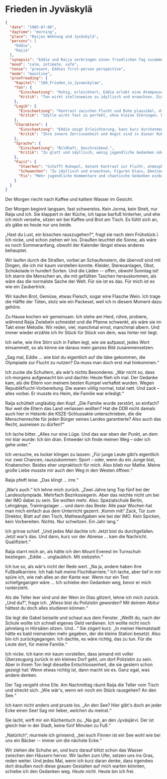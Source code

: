 # Frieden in Jyväskylä

```json
{
  "date": "1985-07-06",
  "daytime": "morning",
  "place": "Raijas Wohnung und Jyväskylä",
  "persons": [
    "Eddie",
    "Raija"
  ],
  "synopsis": "Eddie und Raija verbringen einen friedlichen Tag zusammen, gehen einkaufen, kochen, reden offen über Vergangenes und spazieren zum See.",
  "mood": "calm, intimate, safe",
  "tense": "present, Eddies first-person perspective",
  "mode": "mainline",
  "proofreading": {
    "Kapitel": "160_Frieden_in_Jyvaeskylae",
    "Ton": {
      "Einschaetzung": "Ruhig, erleichtert, Eddie erlebt eine Atempause und schildert friedliche Eindrücke.",
      "Kritik": "Ton wirkt stellenweise zu idyllisch und erwachsen. Die jugendliche Direktheit tritt zurück."
    },
    "Logik": {
      "Einschaetzung": "Kontrast zwischen Flucht und Ruhe plausibel, dramaturgisch sinnvoll.",
      "Kritik": "Idylle wirkt fast zu perfekt, ohne kleine Störungen. Realismus könnte durch kleine Spannungen gestützt werden."
    },
    "Charaktere": {
      "Einschaetzung": "Eddie zeigt Erleichterung, kann kurz durchatmen.",
      "Kritik": "Ihre innere Zerrissenheit und Angst sind in dieser Ruhephase kaum spürbar. Nebenfiguren bleiben Staffage."
    },
    "Sprache": {
      "Einschaetzung": "Bildhaft, beschreibend.",
      "Kritik": "Zu glatt und idyllisch, wenig jugendliche Gedanken oder humorvolle Einwürfe. Manche Sätze klingen wie aus einem Reiseprospekt."
    },
    "Fazit": {
      "Staerken": "Schafft Ruhepol, betont Kontrast zur Flucht, atmosphärisch dicht.",
      "Schwaechen": "Zu idyllisch und erwachsen, Figuren blass, Emotionen schwach.",
      "Fix": "Mehr jugendliche Kommentare und chaotische Gedanken einbauen, kleine Störungen zeigen (Angstschatten, Unsicherheit), Sprache weniger prosaisch."
    }
  }
}
```

Der Morgen riecht nach Kaffee und kaltem Wasser im Gesicht.

Der Morgen beginnt langsam, fast schwerelos. Kein Jorma, kein Streit, nur Raija
und ich. Sie klappert in der Küche, ich tapse barfuß hinterher, und ehe ich mich
versehe, sitzen wir bei Kaffee und Brot am Tisch. Es fühlt sich an, als gäbe es
heute nur uns beide.

„Hast du Lust, ein bisschen rauszugehen?“, fragt sie nach dem Frühstück.\ Ich
nicke, und schon ziehen wir los. Draußen leuchtet die Sonne, als wäre es noch
Sommeranfang, obwohl der Kalender längst etwas anderes behauptet.

Wir laufen durch die Straßen, vorbei an Schaufenstern, die übervoll sind mit
Dingen, die ich mir kaum vorstellen konnte. Kleider, Stereoanlagen, Obst,
Schokolade in hundert Sorten. Und die Läden -- offen, obwohl Sonntag ist! Ich
starre die Menschen an, die mit gefüllten Taschen herauskommen, als wäre das die
normalste Sache der Welt. Für sie ist es das. Für mich ist es wie ein
Zaubertrick.

Wir kaufen Brot, Gemüse, etwas Fleisch, sogar eine Flasche Wein. Ich trage die
Hälfte der Tüten, stolz wie ein Packesel, weil ich in diesem Moment dazu gehöre.

Zu Hause kochen wir gemeinsam. Ich stehe am Herd, rühre, probiere, während Raija
Zwiebeln schneidet und die Pfanne schwenkt, als wäre sie im Takt einer Melodie.
Wir reden, viel, manchmal ernst, manchmal albern. Und immer wieder erzähle ich
ihr Stück für Stück von dem, was hinter mir liegt.

Ich sehe, wie ihre Stirn sich in Falten legt, wie sie aufpasst, jedes Wort
einsammelt, so als könne sie daraus mein ganzes Bild zusammensetzen.

„Sag mal, Eddie … wie bist du eigentlich auf die Idee gekommen, die Olympiade
zur Flucht zu nutzen? Da muss man doch erst mal hinkommen.“

Ich zucke die Schultern, als wär’s nichts Besonderes. „War nicht so, dass ich
morgens aufgewacht bin und dachte: Heute flieh ich mal. Der Gedanke kam, als die
Eltern von meinem besten Kumpel verhaftet wurden. Wegen
Republikflucht-Vorbereitung. Die waren völlig normal, total nett. Und zack –
alles vorbei. Er musste ins Heim, die Familie war erledigt.“

Raija schüttelt ungläubig den Kopf. „Die Familie wurde zerstört, so einfach? Nur
weil die Eltern das Land verlassen wollten? Hat die DDR nicht damals auch hier
in Helsinki die KSZE-Schlussakte unterschrieben, die die Menschenrechte für
jeden Bürger seines Landes garantierte? Also auch das Recht, ausreisen zu
dürfen?“

Ich lache bitter. „Alles nur eine Lüge. Und das war eben der Punkt, an dem mir
klar wurde: Ich bin dran. Entweder ich finde meinen Weg – oder ich gehe unter.“

Ich versuche, es locker klingen zu lassen: „Für junge Leute gibt’s eigentlich
nur zwei Chancen, rauszukommen: Sport – oder, wenn du ein Junge bist,
Knabenchor. Beides eher unpraktisch für mich. Also blieb nur Mathe. Meine große
Liebe musste mir auch den Weg in den Westen öffnen.“

Raija pfeift leise. „Das klingt … irre.“

„War’s auch.“ Ich lehne mich zurück. „Zwei Jahre lang Top fünf bei der
Landesolympiade. Mehrfach Bezirkssiegerin. Aber das reichte nicht um bei der IMO
dabei zu sein. Sie wollten mehr. Also: Spezialschule Berlin, Lehrgänge,
Trainingslager … und dann das Beste: Alle paar Wochen hat man mich einfach aus
dem Unterricht gezerrt. ‚Komm mit!‘ Zack, Tür zum Direktor, Blatt auf den Tisch,
Matheaufgaben wie bei der IMO. Kein Spicken, kein Vorbereiten. Nichts. Nur
schwitzen. Ein Jahr lang.“

Ich grinse schief. „Und jedes Mal dachte ich: Jetzt bist du durchgefallen. Jetzt
war’s das. Und dann, kurz vor der Abreise … kam die Nachricht. Qualifiziert.“

Raija starrt mich an, als hätte ich den Mount Everest im Turnschuh bestiegen.
„Eddie … unglaublich. Mit siebzehn.“

Ich tue so, als wär’s nicht der Rede wert. „Na ja, andere haben ihre
Fußballkarriere. Ich hab halt meine Fluchtkarriere.“ Ich lache, aber tief in mir
spüre ich, wie nah alles an der Kante war. Wenn nur ein Test schiefgegangen wäre
… Ich schiebe den Gedanken weg, bevor er mich runterzieht.

Als die Teller leer sind und der Wein im Glas glitzert, lehne ich mich zurück.
„Und du?“, frage ich. „Wieso bist du Polizistin geworden? Mit deinem Abitur
hättest du doch alles studieren können.“

Sie legt die Gabel beiseite und schaut aus dem Fenster. „Weißt du, nach der
Schule wollte ich schnell eigenes Geld verdienen. Ich wollte nicht noch
jahrelang in Hörsälen sitzen. Und…“ Sie zögert kurz. „In meiner Heimatstadt
hätte es bald niemanden mehr gegeben, der die kleine Station besetzt. Also bin
ich zurückgegangen. Ich dachte, es wäre richtig, das zu tun. Für die Leute dort,
für meine Familie.“

Ich nicke. Ich kann mir kaum vorstellen, dass jemand mit voller Überzeugung
zurück in ein kleines Dorf geht, um dort Polizistin zu sein. Aber in ihrem Ton
liegt dieselbe Entschlossenheit, die sie gestern schon gezeigt hat: Wenn etwas
richtig ist, dann macht sie es. Ganz egal, was andere denken.

Der Tag vergeht ohne Eile. Am Nachmittag räumt Raija die Teller vom Tisch und
streckt sich. „Wie wär's, wenn wir noch ein Stück rausgehen? An den See.“

Ich kann nicht anders und pruste los. „An den See? Hier gibt's doch an jeder
Ecke einen See! Sag mir lieber, *welchen* du meinst.“

Sie lacht, wirft mir ein Küchentuch zu. „Na gut, an den Jyväsjärvi. Der ist
gleich hier in der Stadt, keine fünf Minuten zu Fuß.“

„Natürlich“, murmele ich grinsend, „bei euch Finnen ist ein See wohl wie bei uns
ein Bäcker -- immer um die nächste Ecke.“

Wir ziehen die Schuhe an, und kurz darauf blitzt schon das Wasser zwischen den
Häusern hervor. Wir laufen zum Ufer, setzen uns ins Gras, reden weiter. Und
jedes Mal, wenn ich kurz daran denke, dass irgendwo dort draußen noch diese
grauen Gestalten auf mich warten könnten, schiebe ich den Gedanken weg. *Heute
nicht.* Heute bin ich frei.
